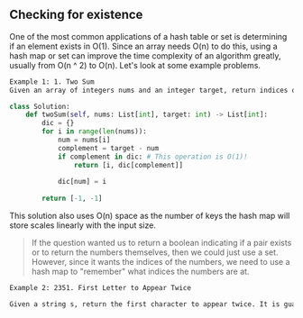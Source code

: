 ## Checking for existence

One of the most common applications of a hash table or set is determining if an element exists in O(1). Since an array needs O(n) to do this, using a hash map or set can improve the time complexity of an algorithm greatly, usually from O(n ^ 2) to O(n). Let's look at some example problems.

```html
Example 1: 1. Two Sum
Given an array of integers nums and an integer target, return indices of two numbers such that they add up to target. You cannot use the same index twice.
```

```python
class Solution:
    def twoSum(self, nums: List[int], target: int) -> List[int]:
        dic = {}
        for i in range(len(nums)):
            num = nums[i]
            complement = target - num
            if complement in dic: # This operation is O(1)!
                return [i, dic[complement]]
            
            dic[num] = i
        
        return [-1, -1]
```
This solution also uses O(n) space as the number of keys the hash map will store scales linearly with the input size.

>If the question wanted us to return a boolean indicating if a pair exists or to return the numbers themselves, then we could just use a set. However, since it wants the indices of the numbers, we need to use a hash map to "remember" what indices the numbers are at.

```html
Example 2: 2351. First Letter to Appear Twice

Given a string s, return the first character to appear twice. It is guaranteed that the input will have a duplicate character.
```